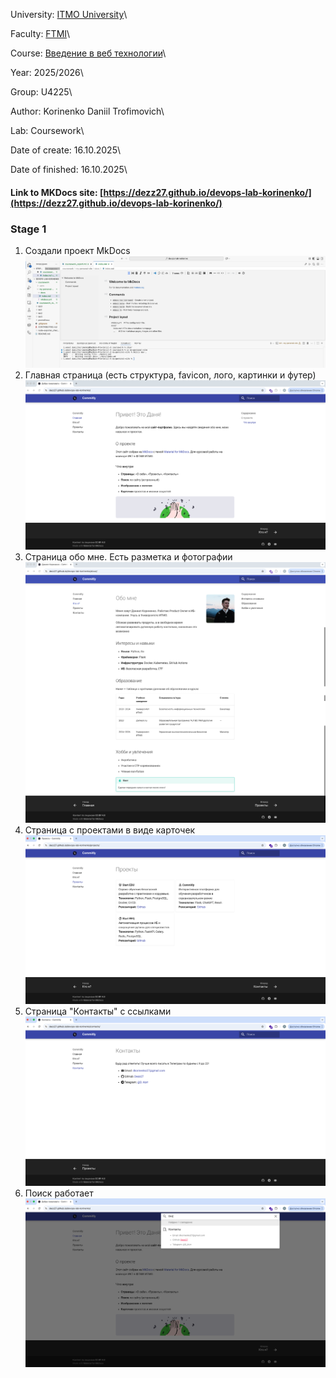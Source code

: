 University: [ITMO University](https://itmo.ru/ru/)\

Faculty: [FTMI](https://ftmi.itmo.ru/)\

Course: [Введение в веб технологии](https://itmo-ict-faculty.github.io/introduction-in-web-tech/)\

Year: 2025/2026\

Group: U4225\

Author: Korinenko Daniil Trofimovich\

Lab: Coursework\

Date of create: 16.10.2025\

Date of finished: 16.10.2025\

#### Link to MKDocs site: [https://dezz27.github.io/devops-lab-korinenko/](https://dezz27.github.io/devops-lab-korinenko/)

### Stage 1

1. Создали проект MkDocs ![1759777724170](image/coursework_report/1759777724170.png)
2. Главная страница (есть структура, favicon, лого, картинки и футер)![1760615570577](image/coursework_report/1760615570577.png)
3. Страница обо мне. Есть разметка и фотографии ![1760615683734](image/coursework_report/1760615683734.png)
4. Страница с проектами в виде карточек ![1760615708250](image/coursework_report/1760615708250.png)
5. Страница "Контакты" с ссылками ![1760615738054](image/coursework_report/1760615738054.png)
6. Поиск работает ![1760615758632](image/coursework_report/1760615758632.png)
